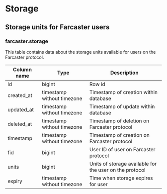 # Storage

## **Storage units for Farcaster users**

### **farcaster.storage**

This table contains data about the storage units available for users on the Farcaster protocol.

| **Column name**        | **Type**                           | **Description**                                          |
|------------------------|------------------------------------|----------------------------------------------------------|
| id                     | bigint                             | Row id                                                   |
| created\_at            | timestamp without timezone         | Timestamp of creation within database                    |
| updated\_at            | timestamp without timezone         | Timestamp of update within database                      |
| deleted\_at            | timestamp without timezone         | Timestamp of deletion on Farcaster protocol              |
| timestamp              | timestamp without timezone         | Timestamp of creation on Farcaster protocol              |
| fid                    | bigint                             | User ID of user on Farcaster protocol                    |
| units                  | bigint                             | Units of storage available for the user on the protocol  |
| expiry                 | timestamp without timezone         | Time when storage expires for user                       |


